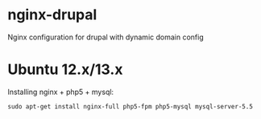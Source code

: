 nginx-drupal
============

Nginx configuration for drupal with dynamic domain config

Ubuntu 12.x/13.x
===========

Installing nginx + php5 + mysql:

```Shell
sudo apt-get install nginx-full php5-fpm php5-mysql mysql-server-5.5

```